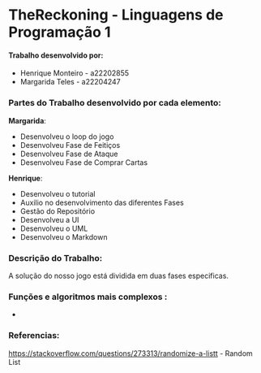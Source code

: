 # **TheReckoning - Linguagens de Programação 1**

#### [](https://github.com/HienaDev/HeavyOrdnance#work-done-by)Trabalho desenvolvido por:

-   Henrique Monteiro - a22202855
-   Margarida Teles - a22204247

### Partes do Trabalho desenvolvido por cada elemento:

**Margarida**:

-  Desenvolveu o loop do jogo
-  Desenvolveu Fase de Feitiços
-  Desenvolveu Fase de Ataque
-  Desenvolveu Fase de Comprar Cartas

**Henrique**:

-  Desenvolveu o tutorial  
-  Auxilio no desenvolvimento das diferentes Fases
-  Gestão do Repositório
-  Desenvolveu a UI
-  Desenvolveu o UML
-  Desenvolveu o Markdown

### Descrição do Trabalho:

A solução do nosso jogo está dividida em duas fases especificas. 

### Funções e algoritmos mais complexos :

-   

### Referencias:
https://stackoverflow.com/questions/273313/randomize-a-listt - Random List
